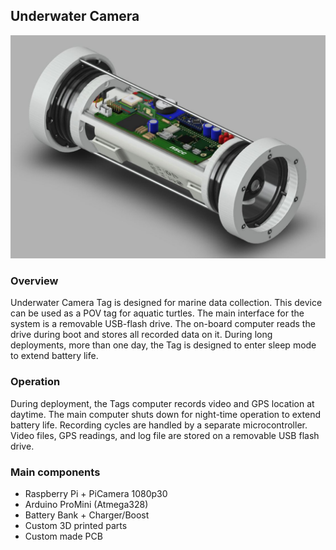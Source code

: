 ## Underwater Camera
![cover photo](Documentation/3d_model.jpg)

### Overview
Underwater Camera Tag is designed for marine data collection. This device can be used as
a POV tag for aquatic turtles. The main interface for the system is a removable USB-flash drive. The on-board computer reads the drive during boot and stores all recorded data on it. During long deployments, more than one day, the Tag is designed to enter sleep mode to extend battery life.

### Operation
During deployment, the Tags computer records video and GPS location at daytime. The main computer shuts down for night-time operation to extend battery life. Recording cycles are handled by a separate microcontroller. Video files, GPS readings, and log file are stored on a removable USB flash drive.

### Main components
* Raspberry Pi + PiCamera 1080p30
* Arduino ProMini (Atmega328)
* Battery Bank + Charger/Boost
* Custom 3D printed parts
* Custom made PCB